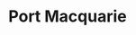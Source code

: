 ---
title: "Port Macquarie"
hashtag: "port-macquarie"
borders:
  - Pacific Ocean
nearby:
  - Laurieton
subdivision-of:
  - New South Wales
tags:
  - City
  - New South Wales
  - Australia
---